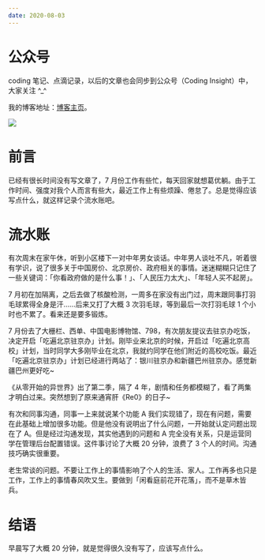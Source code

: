 ```yaml
---
date: 2020-08-03
---
```


# 公众号

coding 笔记、点滴记录，以后的文章也会同步到公众号（Coding Insight）中，大家关注 ^_^

我的博客地址：[博客主页](https://yano-nankai.notion.site/yano-nankai/Yano-Space-ff42bde7acd1467eb3ae63dc0d4a9f8c)。

![](http://yano.oss-cn-beijing.aliyuncs.com/2019-07-29-qrcode_for_gh_a26ce4572791_258.jpg)

# 前言

已经有很长时间没有写文章了，7 月份工作有些忙，每天回家就想葛优躺。由于工作时间、强度对我个人而言有些大，最近工作上有些烦躁、倦怠了。总是觉得应该写点什么，就这样记录个流水账吧。

# 流水账

有次周末在家午休，听到小区楼下一对中年男女谈话。中年男人谈吐不凡，听着很有学识，说了很多关于中国房价、北京房价、政府相关的事情。迷迷糊糊只记住了一些关键词：「你看政府做的是什么事！」、「人民压力太大」、「年轻人买不起房」。

7 月初在加隔离，之后去做了核酸检测，一周多在家没有出门过，周末跟同事打羽毛球累得全身是汗……后来又打了大概 3 次羽毛球，等到最后一次打羽毛球 1 个小时也不累了。看来还是要多锻炼。

7 月份去了大栅栏、西单、中国电影博物馆、798，有次朋友提议去驻京办吃饭，决定开启「吃遍北京驻京办」计划。刚毕业来北京的时候，开启过「吃遍北京高校」计划，当时同学大多刚毕业在北京，我就约同学在他们附近的高校吃饭。最近「吃遍北京驻京办」计划已经进行两站了：银川驻京办和新疆巴州驻京办。感觉新疆巴州更好吃~

《从零开始的异世界》出了第二季，隔了 4 年，剧情和任务都模糊了，看了两集才明白过来。突然想到了原来通宵肝《Re0》的日子~

有次和同事沟通，同事一上来就说某个功能 A 我们实现错了，现在有问题，需要在此基础上增加很多功能。但是他没有说明出了什么问题，一开始就认定问题出现在了 A。但是经过沟通发现，其实他遇到的问题和 A 完全没有关系，只是运营同学在管理后台配置错误。这件事讨论了大概 20 分钟，浪费了 3 个人的时间。沟通技巧确实很重要。

老生常谈的问题。不要让工作上的事情影响了个人的生活、家人。工作再多也只是工作，工作上的事情春风吹又生。要做到「闲看庭前花开花落」，而不是草木皆兵。

# 结语

早晨写了大概 20 分钟，就是觉得很久没有写了，应该写点什么。